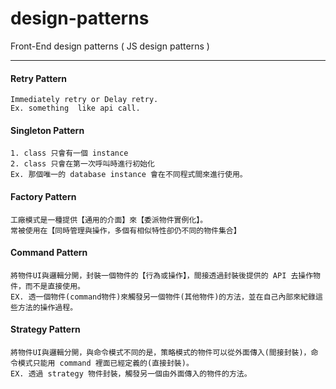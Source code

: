 # design-patterns
Front-End design patterns ( JS design patterns )

---
####  Retry Pattern
    Immediately retry or Delay retry.
    Ex. something  like api call.

####  Singleton Pattern
    1. class 只會有一個 instance
    2. class 只會在第一次呼叫時進行初始化
    Ex. 那個唯一的 database instance 會在不同程式間來進行使用。

####  Factory Pattern
    工廠模式是一種提供【通用的介面】來【委派物件實例化】。
    常被使用在【同時管理與操作，多個有相似特性卻仍不同的物件集合】

####  Command Pattern
    將物件UI與邏輯分開，封裝一個物件的【行為或操作】，間接透過封裝後提供的 API 去操作物件，而不是直接使用。
    EX. 透一個物件(command物件)來觸發另一個物件(其他物件)的方法，並在自己內部來紀錄這些方法的操作過程。

####  Strategy Pattern
    將物件UI與邏輯分開，與命令模式不同的是，策略模式的物件可以從外面傳入(間接封裝)，命令模式只能用 command 裡面已經定義的(直接封裝)。
    EX. 透過 strategy 物件封裝，觸發另一個由外面傳入的物件的方法。
